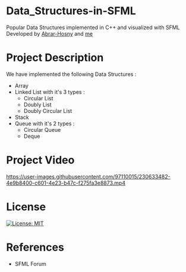 # Data_Structures-in-SFML
Popular Data Structures implemented in C++ and visualized with SFML
Developed by [Abrar-Hosny](https://github.com/Abrar-Hosny) and [me](https://github.com/YUSUF-SELEIM)

# Project Description
We have implemented the following Data Structures :
* Array
* Linked List with it's 3 types :
  * Circular List
  * Doubly List
  * Doubly Circular List
* Stack
* Queue with it's 2 types :
  * Circular Queue
  * Deque
# Project Video 


https://user-images.githubusercontent.com/97110015/230633482-4e9b8400-c601-4e23-b47c-f275fa3e8873.mp4


  
# License
[![License: MIT](https://img.shields.io/badge/License-MIT-yellow.svg)](https://opensource.org/licenses/MIT)

# References
* SFML Forum
